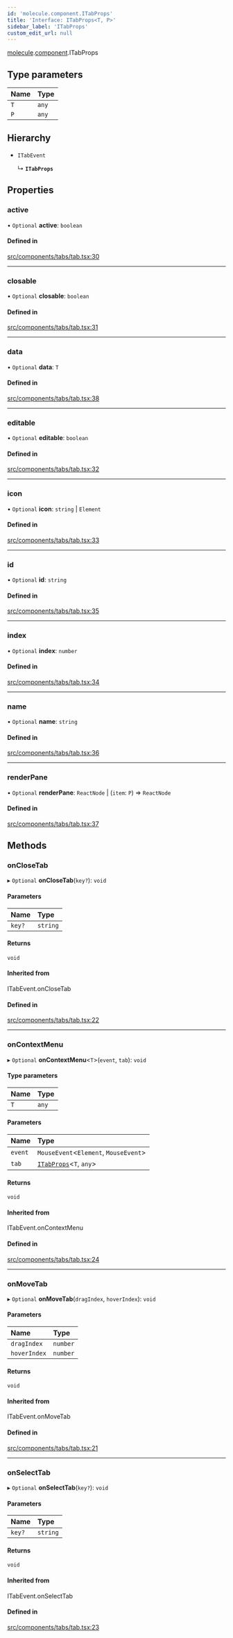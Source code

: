 ```yaml
---
id: 'molecule.component.ITabProps'
title: 'Interface: ITabProps<T, P>'
sidebar_label: 'ITabProps'
custom_edit_url: null
---
```


[molecule](../namespaces/molecule).[component](../namespaces/molecule.component).ITabProps

## Type parameters

| Name | Type  |
| :--- | :---- |
| `T`  | `any` |
| `P`  | `any` |

## Hierarchy

-   `ITabEvent`

    ↳ **`ITabProps`**

## Properties

### active

• `Optional` **active**: `boolean`

#### Defined in

[src/components/tabs/tab.tsx:30](https://github.com/DTStack/molecule/blob/b675cb9/src/components/tabs/tab.tsx#L30)

---

### closable

• `Optional` **closable**: `boolean`

#### Defined in

[src/components/tabs/tab.tsx:31](https://github.com/DTStack/molecule/blob/b675cb9/src/components/tabs/tab.tsx#L31)

---

### data

• `Optional` **data**: `T`

#### Defined in

[src/components/tabs/tab.tsx:38](https://github.com/DTStack/molecule/blob/b675cb9/src/components/tabs/tab.tsx#L38)

---

### editable

• `Optional` **editable**: `boolean`

#### Defined in

[src/components/tabs/tab.tsx:32](https://github.com/DTStack/molecule/blob/b675cb9/src/components/tabs/tab.tsx#L32)

---

### icon

• `Optional` **icon**: `string` \| `Element`

#### Defined in

[src/components/tabs/tab.tsx:33](https://github.com/DTStack/molecule/blob/b675cb9/src/components/tabs/tab.tsx#L33)

---

### id

• `Optional` **id**: `string`

#### Defined in

[src/components/tabs/tab.tsx:35](https://github.com/DTStack/molecule/blob/b675cb9/src/components/tabs/tab.tsx#L35)

---

### index

• `Optional` **index**: `number`

#### Defined in

[src/components/tabs/tab.tsx:34](https://github.com/DTStack/molecule/blob/b675cb9/src/components/tabs/tab.tsx#L34)

---

### name

• `Optional` **name**: `string`

#### Defined in

[src/components/tabs/tab.tsx:36](https://github.com/DTStack/molecule/blob/b675cb9/src/components/tabs/tab.tsx#L36)

---

### renderPane

• `Optional` **renderPane**: `ReactNode` \| (`item`: `P`) => `ReactNode`

#### Defined in

[src/components/tabs/tab.tsx:37](https://github.com/DTStack/molecule/blob/b675cb9/src/components/tabs/tab.tsx#L37)

## Methods

### onCloseTab

▸ `Optional` **onCloseTab**(`key?`): `void`

#### Parameters

| Name   | Type     |
| :----- | :------- |
| `key?` | `string` |

#### Returns

`void`

#### Inherited from

ITabEvent.onCloseTab

#### Defined in

[src/components/tabs/tab.tsx:22](https://github.com/DTStack/molecule/blob/b675cb9/src/components/tabs/tab.tsx#L22)

---

### onContextMenu

▸ `Optional` **onContextMenu**<`T`\>(`event`, `tab`): `void`

#### Type parameters

| Name | Type  |
| :--- | :---- |
| `T`  | `any` |

#### Parameters

| Name    | Type                                                     |
| :------ | :------------------------------------------------------- |
| `event` | `MouseEvent`<`Element`, `MouseEvent`\>                   |
| `tab`   | [`ITabProps`](molecule.component.ITabProps)<`T`, `any`\> |

#### Returns

`void`

#### Inherited from

ITabEvent.onContextMenu

#### Defined in

[src/components/tabs/tab.tsx:24](https://github.com/DTStack/molecule/blob/b675cb9/src/components/tabs/tab.tsx#L24)

---

### onMoveTab

▸ `Optional` **onMoveTab**(`dragIndex`, `hoverIndex`): `void`

#### Parameters

| Name         | Type     |
| :----------- | :------- |
| `dragIndex`  | `number` |
| `hoverIndex` | `number` |

#### Returns

`void`

#### Inherited from

ITabEvent.onMoveTab

#### Defined in

[src/components/tabs/tab.tsx:21](https://github.com/DTStack/molecule/blob/b675cb9/src/components/tabs/tab.tsx#L21)

---

### onSelectTab

▸ `Optional` **onSelectTab**(`key?`): `void`

#### Parameters

| Name   | Type     |
| :----- | :------- |
| `key?` | `string` |

#### Returns

`void`

#### Inherited from

ITabEvent.onSelectTab

#### Defined in

[src/components/tabs/tab.tsx:23](https://github.com/DTStack/molecule/blob/b675cb9/src/components/tabs/tab.tsx#L23)
